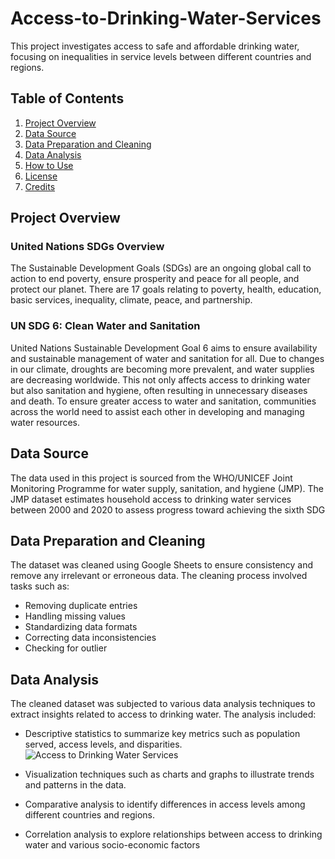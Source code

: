 # Access-to-Drinking-Water-Services
This project investigates access to safe and affordable drinking water, focusing on inequalities in service levels between different countries and regions.

## Table of Contents

1. [Project Overview](#project-overview)
2. [Data Source](#data-source)
3. [Data Preparation and Cleaning](#data-preparation-and-cleaning)
4. [Data Analysis](#data-analysis)
5. [How to Use](#how-to-use)
6. [License](#license)
7. [Credits](#credits)

## Project Overview
### United Nations SDGs Overview
The Sustainable Development Goals (SDGs) are an ongoing global call to action to end poverty, ensure prosperity and peace for all people, and protect our planet. There are 17 goals relating to poverty, health, education, basic services, inequality, climate, peace, and partnership.

### UN SDG 6: Clean Water and Sanitation
United Nations Sustainable Development Goal 6 aims to ensure availability and sustainable management of water and sanitation for all. Due to changes in our climate, droughts are becoming more prevalent, and water supplies are decreasing worldwide. This not only affects access to drinking water but also sanitation and hygiene, often resulting in unnecessary diseases and death. To ensure greater access to water and sanitation, communities across the world need to assist each other in developing and managing water resources.

## Data Source
The data used in this project is sourced from the WHO/UNICEF Joint Monitoring Programme for water supply, sanitation, and hygiene (JMP). The JMP dataset estimates household access to drinking water services between 2000 and 2020 to assess progress toward achieving the sixth SDG

## Data Preparation and Cleaning
The dataset was cleaned using Google Sheets to ensure consistency and remove any irrelevant or erroneous data. The cleaning process involved tasks such as:

* Removing duplicate entries
* Handling missing values
* Standardizing data formats
* Correcting data inconsistencies
* Checking for outlier

## Data Analysis
The cleaned dataset was subjected to various data analysis techniques to extract insights related to access to drinking water. The analysis included:

+ Descriptive statistics to summarize key metrics such as population served, access levels, and disparities.
![Access to Drinking Water Services](year-distribution.png)

+ Visualization techniques such as charts and graphs to illustrate trends and patterns in the data.
+ Comparative analysis to identify differences in access levels among different countries and regions.
+ Correlation analysis to explore relationships between access to drinking water and various socio-economic factors
